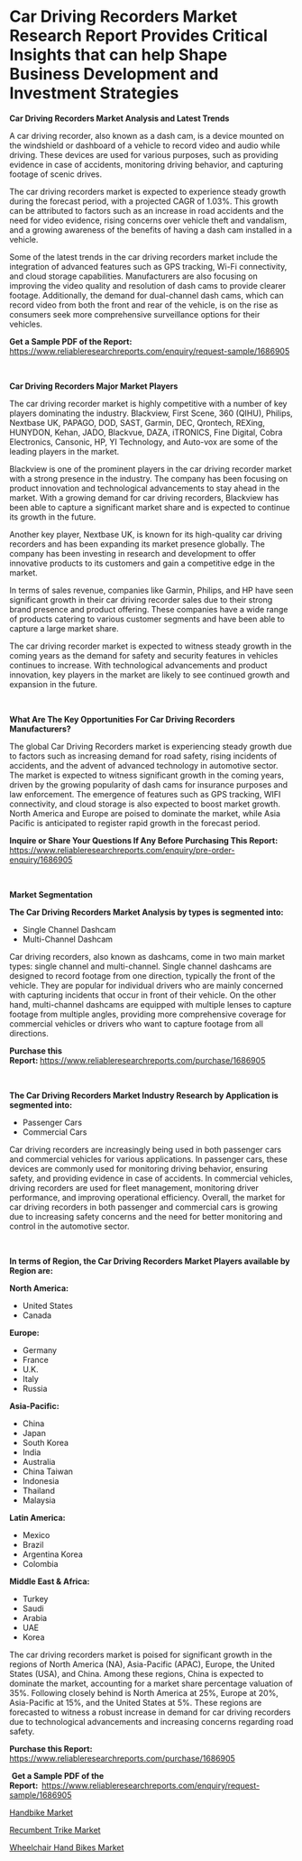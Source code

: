 <p><h1>Car Driving Recorders Market Research Report Provides Critical Insights that can help Shape Business Development and Investment Strategies</h1></p><p><strong>Car Driving Recorders Market Analysis and Latest Trends</strong></p>
<p><p>A car driving recorder, also known as a dash cam, is a device mounted on the windshield or dashboard of a vehicle to record video and audio while driving. These devices are used for various purposes, such as providing evidence in case of accidents, monitoring driving behavior, and capturing footage of scenic drives.</p><p>The car driving recorders market is expected to experience steady growth during the forecast period, with a projected CAGR of 1.03%. This growth can be attributed to factors such as an increase in road accidents and the need for video evidence, rising concerns over vehicle theft and vandalism, and a growing awareness of the benefits of having a dash cam installed in a vehicle.</p><p>Some of the latest trends in the car driving recorders market include the integration of advanced features such as GPS tracking, Wi-Fi connectivity, and cloud storage capabilities. Manufacturers are also focusing on improving the video quality and resolution of dash cams to provide clearer footage. Additionally, the demand for dual-channel dash cams, which can record video from both the front and rear of the vehicle, is on the rise as consumers seek more comprehensive surveillance options for their vehicles.</p></p>
<p><strong>Get a Sample PDF of the Report:&nbsp;</strong> <a href="https://www.reliableresearchreports.com/enquiry/request-sample/1686905">https://www.reliableresearchreports.com/enquiry/request-sample/1686905</a></p>
<p>&nbsp;</p>
<p><strong>Car Driving Recorders Major Market Players</strong></p>
<p><p>The car driving recorder market is highly competitive with a number of key players dominating the industry. Blackview, First Scene, 360 (QIHU), Philips, Nextbase UK, PAPAGO, DOD, SAST, Garmin, DEC, Qrontech, REXing, HUNYDON, Kehan, JADO, Blackvue, DAZA, iTRONICS, Fine Digital, Cobra Electronics, Cansonic, HP, YI Technology, and Auto-vox are some of the leading players in the market.</p><p>Blackview is one of the prominent players in the car driving recorder market with a strong presence in the industry. The company has been focusing on product innovation and technological advancements to stay ahead in the market. With a growing demand for car driving recorders, Blackview has been able to capture a significant market share and is expected to continue its growth in the future.</p><p>Another key player, Nextbase UK, is known for its high-quality car driving recorders and has been expanding its market presence globally. The company has been investing in research and development to offer innovative products to its customers and gain a competitive edge in the market.</p><p>In terms of sales revenue, companies like Garmin, Philips, and HP have seen significant growth in their car driving recorder sales due to their strong brand presence and product offering. These companies have a wide range of products catering to various customer segments and have been able to capture a large market share.</p><p>The car driving recorder market is expected to witness steady growth in the coming years as the demand for safety and security features in vehicles continues to increase. With technological advancements and product innovation, key players in the market are likely to see continued growth and expansion in the future.</p></p>
<p>&nbsp;</p>
<p><strong>What Are The Key Opportunities For Car Driving Recorders Manufacturers?</strong></p>
<p><p>The global Car Driving Recorders market is experiencing steady growth due to factors such as increasing demand for road safety, rising incidents of accidents, and the advent of advanced technology in automotive sector. The market is expected to witness significant growth in the coming years, driven by the growing popularity of dash cams for insurance purposes and law enforcement. The emergence of features such as GPS tracking, WIFI connectivity, and cloud storage is also expected to boost market growth. North America and Europe are poised to dominate the market, while Asia Pacific is anticipated to register rapid growth in the forecast period.</p></p>
<p><strong>Inquire or Share Your Questions If Any Before Purchasing This Report:</strong> <a href="https://www.reliableresearchreports.com/enquiry/pre-order-enquiry/1686905">https://www.reliableresearchreports.com/enquiry/pre-order-enquiry/1686905</a></p>
<p>&nbsp;</p>
<p><strong>Market Segmentation</strong></p>
<p><strong>The Car Driving Recorders Market Analysis by types is segmented into:</strong></p>
<p><ul><li>Single Channel Dashcam</li><li>Multi-Channel Dashcam</li></ul></p>
<p><p>Car driving recorders, also known as dashcams, come in two main market types: single channel and multi-channel. Single channel dashcams are designed to record footage from one direction, typically the front of the vehicle. They are popular for individual drivers who are mainly concerned with capturing incidents that occur in front of their vehicle. On the other hand, multi-channel dashcams are equipped with multiple lenses to capture footage from multiple angles, providing more comprehensive coverage for commercial vehicles or drivers who want to capture footage from all directions.</p></p>
<p><strong>Purchase this Report:&nbsp;</strong><a href="https://www.reliableresearchreports.com/purchase/1686905">https://www.reliableresearchreports.com/purchase/1686905</a></p>
<p>&nbsp;</p>
<p><strong>The Car Driving Recorders Market Industry Research by Application is segmented into:</strong></p>
<p><ul><li>Passenger Cars</li><li>Commercial Cars</li></ul></p>
<p><p>Car driving recorders are increasingly being used in both passenger cars and commercial vehicles for various applications. In passenger cars, these devices are commonly used for monitoring driving behavior, ensuring safety, and providing evidence in case of accidents. In commercial vehicles, driving recorders are used for fleet management, monitoring driver performance, and improving operational efficiency. Overall, the market for car driving recorders in both passenger and commercial cars is growing due to increasing safety concerns and the need for better monitoring and control in the automotive sector.</p></p>
<p>&nbsp;</p>
<p><strong>In terms of Region, the Car Driving Recorders Market Players available by Region are:</strong></p>
<p>
    <p> <strong> North America: </strong>
        <ul>
            <li>United States</li>
            <li>Canada</li>
        </ul>
        </p> 
    <p> <strong> Europe: </strong>
        <ul>
            <li>Germany</li>
            <li>France</li>
            <li>U.K.</li>
            <li>Italy</li>
            <li>Russia</li>
        </ul>
        </p> 
    <p> <strong> Asia-Pacific: </strong>
        <ul>
            <li>China</li>
            <li>Japan</li>
            <li>South Korea</li>
            <li>India</li>
            <li>Australia</li>
            <li>China Taiwan</li>
            <li>Indonesia</li>
            <li>Thailand</li>
            <li>Malaysia</li>
        </ul>
        </p> 
    <p> <strong> Latin America: </strong>
        <ul>
            <li>Mexico</li>
            <li>Brazil</li>
            <li>Argentina Korea</li>
            <li>Colombia</li>
        </ul>
        </p> 
    <p> <strong> Middle East & Africa: </strong>
        <ul>
            <li>Turkey</li>
            <li>Saudi</li>
            <li>Arabia</li>
            <li>UAE</li>
            <li>Korea</li>
        </ul>
    </p>
    </p>
<p><p>The car driving recorders market is poised for significant growth in the regions of North America (NA), Asia-Pacific (APAC), Europe, the United States (USA), and China. Among these regions, China is expected to dominate the market, accounting for a market share percentage valuation of 35%. Following closely behind is North America at 25%, Europe at 20%, Asia-Pacific at 15%, and the United States at 5%. These regions are forecasted to witness a robust increase in demand for car driving recorders due to technological advancements and increasing concerns regarding road safety.</p></p>
<p><strong>Purchase this Report: </strong><a href="https://www.reliableresearchreports.com/purchase/1686905">https://www.reliableresearchreports.com/purchase/1686905</a></p>
<p>&nbsp;<strong>Get a Sample PDF of the Report:&nbsp;&nbsp;</strong><a href="https://www.reliableresearchreports.com/enquiry/request-sample/1686905">https://www.reliableresearchreports.com/enquiry/request-sample/1686905</a></p>
<p><strong></strong></p>
<p><p><a href="https://github.com/mauripalmi/Market-Research-Report-List-2/blob/main/handbike-market.md">Handbike Market</a></p><p><a href="https://github.com/redneck06/Market-Research-Report-List-2/blob/main/recumbent-trike-market.md">Recumbent Trike Market</a></p><p><a href="https://github.com/nicoletavirag/Market-Research-Report-List-2/blob/main/wheelchair-hand-bikes-market.md">Wheelchair Hand Bikes Market</a></p></p>